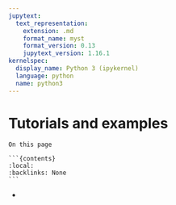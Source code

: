 ```yaml
---
jupytext:
  text_representation:
    extension: .md
    format_name: myst
    format_version: 0.13
    jupytext_version: 1.16.1
kernelspec:
  display_name: Python 3 (ipykernel)
  language: python
  name: python3
---
```


# Tutorials and examples


````{card}
On this page

```{contents}
:local:
:backlinks: None
```
````

- [](collectionbuilder.md)

